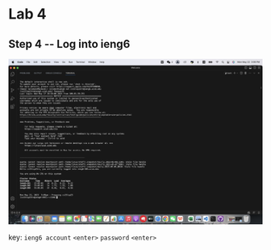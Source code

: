 # Lab 4

## Step 4 --  Log into ieng6
![image](step4.png)

key: ``ieng6 account`` ``<enter>`` ``password`` ``<enter>``


